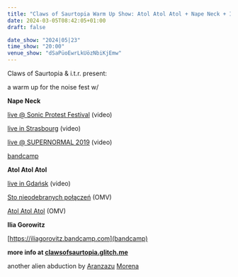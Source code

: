```yaml
---
title: "Claws of Saurtopia Warm Up Show: Atol Atol Atol + Nape Neck + Ilia Gorowitz"
date: 2024-03-05T08:42:05+01:00
draft: false

date_show: "2024|05|23"
time_show: "20:00"
venue_show: "dSaPüoEwrLkUözNbiKjEmw"
---
```


Claws of Saurtopia & i.t.r. present:

a warm up for the noise fest w/

**Nape Neck**

[live @ Sonic Protest Festival](https://www.youtube.com/watch?v=ZTy6yM5OfOA) (video)

[live in Strasbourg](https://www.youtube.com/watch?v=9fa-v9UYp8A) (video)

[live @ SUPERNORMAL 2019](https://www.youtube.com/watch?v=Lg-1G2NBLh4) (video)

[bandcamp](https://napeneck.bandcamp.com/album/look-alive-ep)

**Atol Atol Atol**

[live in Gdańsk](https://www.youtube.com/watch?v=2PxWMSHJIbo) (video)

[Sto nieodebranych połączeń](https://www.youtube.com/watch?v=oSvNKEL9xxs) (OMV)

[Atol Atol Atol](https://www.youtube.com/watch?v=AiaErLUqKFs) (OMV)

**Ilia Gorowitz**

[https://iliagorovitz.bandcamp.com](bandcamp)

**more info at [clawsofsaurtopia.glitch.me](https://clawsofsaurtopia.glitch.me/warmup)**

another alien abduction by [Aranzazu](https://aranzazumoena.com/) [Morena](https://www.instagram.com/aranzazumoena)
